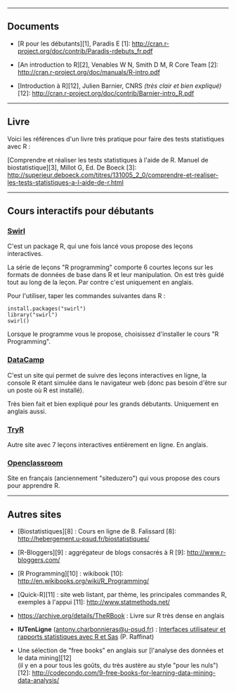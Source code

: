 

---
Documents
--------------------------------

- [R pour les débutants][1], Paradis E
  [1]: http://cran.r-project.org/doc/contrib/Paradis-rdebuts_fr.pdf

 
- [An introduction to R][2], Venables W N, Smith D M, R Core Team
  [2]: http://cran.r-project.org/doc/manuals/R-intro.pdf
  
- [Introduction à R][12], Julien Barnier, CNRS *(très clair et bien expliqué)*
  [12]: http://cran.r-project.org/doc/contrib/Barnier-intro_R.pdf
---
Livre
--------------------------------

Voici les références d'un livre très pratique pour faire des tests statistiques avec R :

[Comprendre et réaliser les tests statistiques à l'aide de R. Manuel de biostatistique][3], Millot G, Ed. De Boeck
[3]: http://superieur.deboeck.com/titres/131005_2_0/comprendre-et-realiser-les-tests-statistiques-a-l-aide-de-r.html

---
Cours interactifs pour débutants
--------------------------------

### [Swirl][4]
[4]: http://swirlstats.com/
 
C'est un package R, qui une fois lancé vous propose des leçons interactives.

La série de leçons "R programming" comporte 6 courtes leçons sur les formats de données de base dans R et leur manipulation. On est très guidé tout au long de la leçon. Par contre c'est uniquement en anglais.

Pour l'utiliser, taper les commandes suivantes dans R :

    install.packages("swirl")
    library("swirl") 
    swirl()

Lorsque le programme vous le propose, choisissez d'installer le cours "R Programming".

### [DataCamp][5]
[5]: https://www.datacamp.com/

C'est un site qui permet de suivre des leçons interactives en ligne, la console R étant simulée dans le navigateur web (donc pas besoin d'être sur un poste où R est installé).

Très bien fait et bien expliqué pour les grands débutants. Uniquement en anglais aussi.

### [TryR][6]
[6]: http://tryr.codeschool.com/

Autre site avec 7 leçons interactives entièrement en ligne. En anglais.

### [Openclassroom][7]
[7]: http://fr.openclassrooms.com/informatique/cours/effectuez-vos-etudes-statistiques-avec-r
 
Site en français (anciennement "siteduzero") qui vous propose des cours pour apprendre R.

---
Autres sites
--------------------------------

- [Biostatistiques][8] : Cours en ligne de B. Falissard
  [8]: http://hebergement.u-psud.fr/biostatistiques/

- [R-Bloggers][9] : aggrégateur de blogs consacrés à R
  [9]: http://www.r-bloggers.com/

- [R Programming][10] : wikibook
  [10]: http://en.wikibooks.org/wiki/R_Programming/
  
- [Quick-R][11] : site web listant, par thème, les principales commandes R, exemples à l'appui
  [11]: http://www.statmethods.net/
  
- https://archive.org/details/TheRBook : Livre sur R très dense en anglais
  
- **IUTenLigne** (antony.charbonnieras@u-psud.fr) : [Interfaces utilisateur et rapports statistiques avec R et Sas](http://www.iutenligne.net/ressources/interfaces-utilisateur-et-rapports-statistiques-avec-r-et-sas.html) (P. Raffinat)
  
- Une sélection de "free books" en anglais sur [l'analyse des données et le data mining][12]  
  (il y en a pour tous les goûts, du très austère au style "pour les nuls")
  [12]: http://codecondo.com/9-free-books-for-learning-data-mining-data-analysis/
